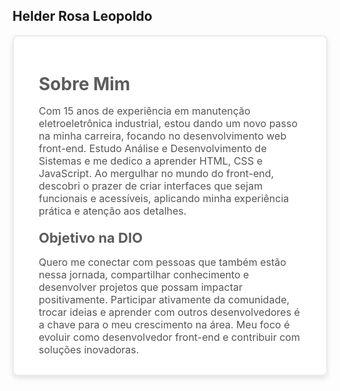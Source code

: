 ## Helder Rosa Leopoldo


  <div style="background-color: #fff; border: 2px solid #ebebeb; border-radius: 8px; padding: 20px 40px; max-width: 600px; box-shadow: 0 4px 8px rgba(0, 0, 0, 0.1);">
    <h1 style="color: #5c5c5c; font-size: 28px; font-weight: bold; margin-bottom: 10px;">Sobre Mim</h1>
    <p style="font-size: 16px; color: #555; margin-bottom: 10px;">
      Com 15 anos de experiência em manutenção eletroeletrônica industrial, estou dando um novo passo na minha carreira, focando no desenvolvimento web front-end. Estudo Análise e Desenvolvimento de Sistemas e me dedico a aprender HTML, CSS e JavaScript. Ao mergulhar no mundo do front-end, descobri o prazer de criar interfaces que sejam funcionais e acessíveis, aplicando minha experiência prática e atenção aos detalhes.
    </p>
    <h2 style="color: #5c5c5c; font-size: 22px; margin-top: 20px; margin-bottom: 10px;">Objetivo na DIO</h2>
    <p style="font-size: 16px; color: #555; margin-bottom: 10px;">
      Quero me conectar com pessoas que também estão nessa jornada, compartilhar conhecimento e desenvolver projetos que possam impactar positivamente. Participar ativamente da comunidade, trocar ideias e aprender com outros desenvolvedores é a chave para o meu crescimento na área. Meu foco é evoluir como desenvolvedor front-end e contribuir com soluções inovadoras.
    </p>
  </div>

